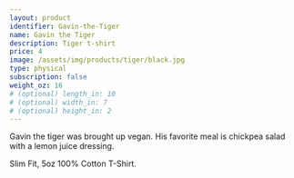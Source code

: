 ```yaml
---
layout: product
identifier: Gavin-the-Tiger
name: Gavin the Tiger
description: Tiger t-shirt
price: 4
image: /assets/img/products/tiger/black.jpg
type: physical
subscription: false
weight_oz: 16
# (optional) length_in: 10
# (optional) width_in: 7
# (optional) height_in: 2
---
```


Gavin the tiger was brought up vegan. His favorite meal is chickpea salad with a lemon juice dressing.

Slim Fit, 5oz 100% Cotton T-Shirt.
